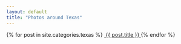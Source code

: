 ```yaml
---
layout: default
title: "Photos around Texas"
---
```


<section class="gallery-wrapper">
	<div class="container photos">
		<div class="grid">
			{% for post in site.categories.texas %}
				<a class="gallery-photo" href="{{ post.url }}">
					<img src="{{ post.base-path }}/{{ post.image-name }}-sm.jpg" alt="">
					<span class="caption">{{ post.title }}</span>
				</a>
			{% endfor %}
		</div>
	</div>
</section>
